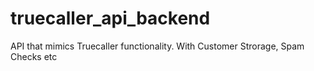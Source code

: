 # truecaller_api_backend
API that mimics Truecaller functionality. With Customer Strorage, Spam Checks etc 
